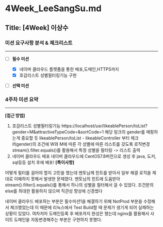 # 4Week_LeeSangSu.md

## Title: [4Week] 이상수

### 미션 요구사항 분석 & 체크리스트

---

- [ ] **필수 미션**
  - [x] 네이버 클라우드 플랫폼을 통한 배포,도메인,HTTPS까지
  - [x] 호감리스트 성별필터링기능 구현
- [ ] **선택 미션**


### 4주차 미션 요약

---
**[접근 방법]**

1. 호감리스트 성별필터링기능
https://localhost/usr/likeablePerson/toList?gender=M&attractiveTypeCode=&sortCode=1
해당 링크의 gender를 매핑하는게 중요할 듯
likeablePerson/toList - likeableController 부터 체크
if(gender)의 조건에 W와 M에 따른 각 성별에 따른 리스트를 갖도록 로직변경
stream().filter.equals()를 활용해서 특정 성별을 필터링 -> 리스트 출력
2. 네이버 클라우드 배포
네이버 클라우드에 CentOS7.8버전으로 생성 후 java, 도커, sql등등 설치 후에 배포!
**[특이사항]**

어떻게 필터를 걸어야 할지 고민을 했는데 멘토님께 힌트를 받아서 일부 해결
로직을 제대로 이해하지 못해서 발생한 문제였다.
멘토님의 힌트에 도움받아 stream().filter().equals()를 통해서 하나의 성별을 필터해서 걸 수 있었다.
조건문의 else를 최대한 활용하지 않으며 직관성 향상에 신경썼다

네이버 클라우드 배포하는 부분은 필수미션1을 해결하기 위해 NotProd 부분을 수정해서 체크했었는데 
이 때문에 리눅스에서 Test Build할 때 문제가 생기게 되어 실패하는 상황이 있었다.
여차저차 도메인등록 후 배포까지 완성은 했는데 nginx를 활용해서 사이트 도메인을 자동변경해주는 부분은 구현하지 못했다.